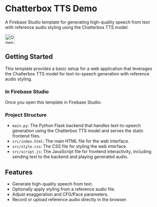 # Chatterbox TTS Demo

A Firebase Studio template for generating high-quality speech from text with reference audio styling using the Chatterbox TTS model.

<a href="https://studio.firebase.google.com/new?template=https%3A%2F%2Fgithub.com%2Frajgundluru%2Fchatterbox-template">
  <picture>
    <source
      media="(prefers-color-scheme: dark)"
      srcset="https://cdn.firebasestudio.dev/btn/open_dark_32.svg">
    <source
      media="(prefers-color-scheme: light)"
      srcset="https://cdn.firebasestudio.dev/btn/open_light_32.svg">
    <img
      height="32"
      alt="Open in Firebase Studio"
      src="https://cdn.firebasestudio.dev/btn/open_blue_32.svg">
  </picture>
</a>

## Getting Started

This template provides a basic setup for a web application that leverages the Chatterbox TTS model for text-to-speech generation with reference audio styling.

### In Firebase Studio

Once you open this template in Firebase Studio:


### Project Structure

-   `main.py`: The Python Flask backend that handles text-to-speech generation using the Chatterbox TTS model and serves the static frontend files.
-   `src/index.html`: The main HTML file for the web interface.
-   `src/style.css`: The CSS file for styling the web interface.
-   `src/script.js`: The JavaScript file for frontend interactivity, including sending text to the backend and playing generated audio.

## Features

-   Generate high-quality speech from text.
-   Optionally apply styling from a reference audio file.
-   Adjust exaggeration and CFG/Pace parameters.
-   Record or upload reference audio directly in the browser.


